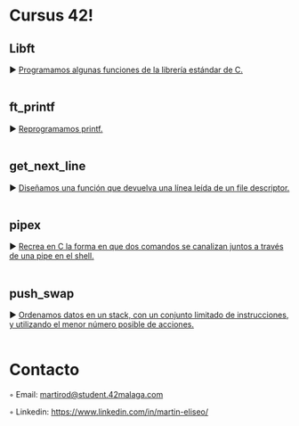 <h1>Cursus 42!</h1>

## Libft
► [Programamos algunas funciones de la librería estándar de C.](https://github.com/ME0094/Cursus42/tree/master/Libft)
<br>
<br>
## ft_printf
► [Reprogramamos printf.](https://github.com/ME0094/Cursus42/tree/master/ft_printf)
<br>
<br>
## get_next_line
► [Diseñamos una función que devuelva una línea leída de un file descriptor.](https://github.com/ME0094/Cursus42/tree/master/get_next_line)
<br>
<br>
## pipex
► [Recrea en C la forma en que dos comandos se canalizan juntos a través de una pipe en el shell.](https://github.com/ME0094/Cursus42/tree/master/pipex)
<br>
<br>
## push_swap
► [Ordenamos datos en un stack, con un conjunto limitado de instrucciones, y utilizando el menor número posible de acciones.](https://github.com/ME0094/Cursus42/tree/master/push_swap)
<br>
<br>

# Contacto 

◦ Email: martirod@student.42malaga.com

◦ Linkedin: https://www.linkedin.com/in/martin-eliseo/
